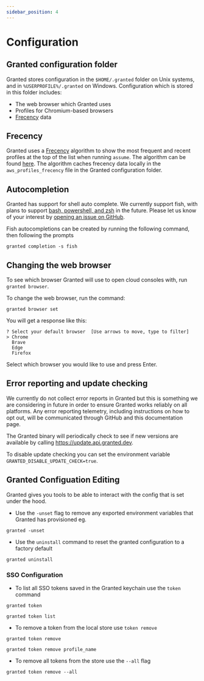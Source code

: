 ```yaml
---
sidebar_position: 4
---
```


# Configuration

## Granted configuration folder

Granted stores configuration in the `$HOME/.granted` folder on Unix systems, and in `%USERPROFILE%/.granted` on Windows. Configuration which is stored in this folder includes:

- The web browser which Granted uses
- Profiles for Chromium-based browsers
- [Frecency](#frecency) data

## Frecency

Granted uses a [Frecency](https://en.wikipedia.org/wiki/Frecency) algorithm to show the most frequent and recent profiles at the top of the list when running `assume`. The algorithm can be found [here](https://github.com/common-fate/granted/blob/main/pkg/frecency/frecency.go). The algorithm caches frecency data locally in the `aws_profiles_frecency` file in the Granted configuration folder.

## Autocompletion

Granted has support for shell auto complete. We currently support fish, with plans to support [bash, powershell, and zsh](https://github.com/urfave/cli/tree/master/autocomplete) in the future. Please let us know of your interest by [opening an issue on GitHub](https://github.com/common-fate/granted/issues).

Fish autocompletions can be created by running the following command, then following the prompts

```
granted completion -s fish
```

## Changing the web browser

To see which browser Granted will use to open cloud consoles with, run `granted browser`.

To change the web browser, run the command:

```
granted browser set
```

You will get a response like this:

```
? Select your default browser  [Use arrows to move, type to filter]
> Chrome
  Brave
  Edge
  Firefox
```

Select which browser you would like to use and press Enter.

## Error reporting and update checking

We currently do not collect error reports in Granted but this is something we are considering in future in order to ensure Granted works reliably on all platforms. Any error reporting telemetry, including instructions on how to opt out, will be communicated through GitHub and this documentation page.

The Granted binary will periodically check to see if new versions are available by calling https://update.api.granted.dev.

To disable update checking you can set the environment variable `GRANTED_DISABLE_UPDATE_CHECK=true`.


## Granted Configuation Editing
Granted gives you tools to be able to interact with the config that is set under the hood.

- Use the `-unset` flag to remove any exported environment variables that Granted has provisioned
eg.
```
granted -unset
```

- Use the `uninstall` command to reset the granted configuration to a factory default
```
granted uninstall
```

### SSO Configuration
- To list all SSO tokens saved in the Granted keychain use the `token` command
```
granted token
```
```
granted token list
```

- To remove a token from the local store use `token remove`
```
granted token remove
```
```
granted token remove profile_name
```
- To remove all tokens from the store use the `--all` flag
```
granted token remove --all
```

